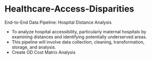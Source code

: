 # Healthcare-Access-Disparities
End-to-End Data Pipeline: Hospital Distance Analysis
- To analyze hospital accessibility, particularly maternal hospitals by examining distances and identifying potentially underserved areas.
- This pipeline will involve data collection, cleaning, transformation, storage, and analysis.
- Create OD Cost Matrix Analysis
